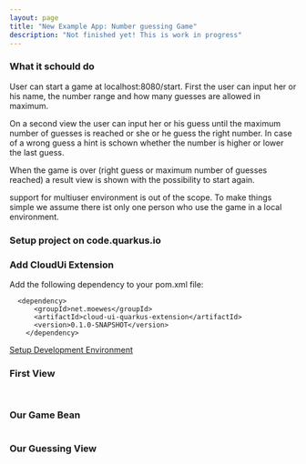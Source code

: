 ```yaml
---
layout: page
title: "New Example App: Number guessing Game"
description: "Not finished yet! This is work in progress"
---
```


### What it schould do

User can start a game at localhost:8080/start. First the user can input her or his name, the number range and how many guesses are allowed in maximum.

On a second view the user can input her or his guess until the maximum number of guesses is reached or she or he guess the right number. In case of a wrong guess a hint is schown whether the number is higher or lower the last guess.

When the game is over (right guess or maximum number of guesses reached) a result view is shown with the possibility to start again.

support for multiuser environment is out of the scope. To make things simple we assume there ist only one person who use the game in a local environment.

### Setup project on code.quarkus.io

### Add CloudUi Extension

Add the following dependency to your pom.xml file:

~~~
  <dependency>
      <groupId>net.moewes</groupId>
      <artifactId>cloud-ui-quarkus-extension</artifactId>
      <version>0.1.0-SNAPSHOT</version>
    </dependency>
~~~

[Setup Development Environment](../../../guides/setupDevEnvironment.html)

### First View

~~~


~~~

### Our Game Bean


~~~~
~~~~

### Our Guessing View

~~~~
~~~~

### 